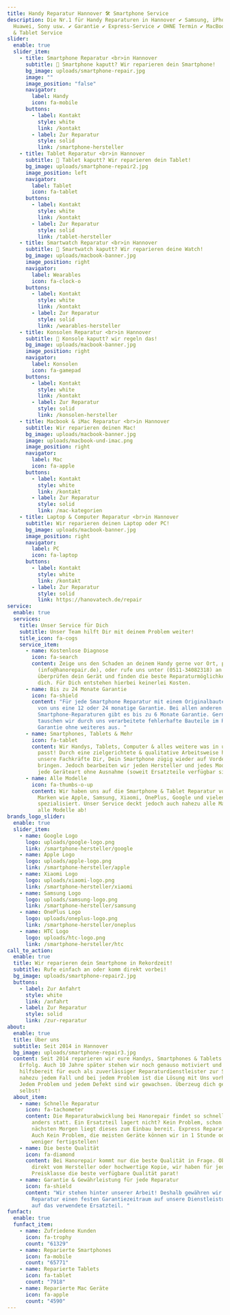 ```yaml
---
title: Handy Reparatur Hannover 🛠️ Smartphone Service
description: Die Nr.1 für Handy Reparaturen in Hannover ✔ Samsung, iPhone,
  Huawei, Sony usw. ✔ Garantie ✔ Express-Service ✔ OHNE Termin ✔ MacBook & iMac
  & Tablet Service
slider:
  enable: true
  slider_item:
    - title: Smartphone Reparatur <br>in Hannover
      subtitle: 🚨 Smartphone kaputt? Wir reparieren dein Smartphone!
      bg_image: uploads/smartphone-repair.jpg
      image: ""
      image_position: "false"
      navigator:
        label: Handy
        icon: fa-mobile
      buttons:
        - label: Kontakt
          style: white
          link: /kontakt
        - label: Zur Reparatur
          style: solid
          link: /smartphone-hersteller
    - title: Tablet Reparatur <br>in Hannover
      subtitle: 🚨 Tablet kaputt? Wir reparieren dein Tablet!
      bg_image: uploads/smartphone-repair2.jpg
      image_position: left
      navigator:
        label: Tablet
        icon: fa-tablet
      buttons:
        - label: Kontakt
          style: white
          link: /kontakt
        - label: Zur Reparatur
          style: solid
          link: /tablet-hersteller
    - title: Smartwatch Reparatur <br>in Hannover
      subtitle: 🚨 Smartwatch kaputt? Wir reparieren deine Watch!
      bg_image: uploads/macbook-banner.jpg
      image_position: right
      navigator:
        label: Wearables
        icon: fa-clock-o
      buttons:
        - label: Kontakt
          style: white
          link: /kontakt
        - label: Zur Reparatur
          style: solid
          link: /wearables-hersteller
    - title: Konsolen Reparatur <br>in Hannover
      subtitle: 🚨 Konsole kaputt? wir regeln das!
      bg_image: uploads/macbook-banner.jpg
      image_position: right
      navigator:
        label: Konsolen
        icon: fa-gamepad
      buttons:
        - label: Kontakt
          style: white
          link: /kontakt
        - label: Zur Reparatur
          style: solid
          link: /konsolen-hersteller
    - title: Macbook & iMac Reparatur <br>in Hannover
      subtitle: Wir reparieren deinen Mac!
      bg_image: uploads/macbook-banner.jpg
      image: uploads/macbook-und-imac.png
      image_position: right
      navigator:
        label: Mac
        icon: fa-apple
      buttons:
        - label: Kontakt
          style: white
          link: /kontakt
        - label: Zur Reparatur
          style: solid
          link: /mac-kategorien
    - title: Laptop & Computer Reparatur <br>in Hannover
      subtitle: Wir reparieren deinen Laptop oder PC!
      bg_image: uploads/macbook-banner.jpg
      image_position: right
      navigator:
        label: PC
        icon: fa-laptop
      buttons:
        - label: Kontakt
          style: white
          link: /kontakt
        - label: Zur Reparatur
          style: solid
          link: https://hanovatech.de/repair
service:
  enable: true
  services:
    title: Unser Service für Dich
    subtitle: Unser Team hilft Dir mit deinem Problem weiter!
    title_icon: fa-cogs
    service_item:
      - name: Kostenlose Diagnose
        icon: fa-search
        content: Zeige uns den Schaden an deinem Handy gerne vor Ort, per E-Mail
          (info@hanorepair.de), oder rufe uns unter (0511-34082318) an , wir
          überprüfen dein Gerät und finden die beste Reparaturmöglichkeit für
          dich. Für Dich entstehen hierbei keinerlei Kosten.
      - name: Bis zu 24 Monate Garantie
        icon: fa-shield
        content: "Für jede Smartphone Reparatur mit einem Originalbauteil, erhältst du
          von uns eine 12 oder 24 monatige Garantie. Bei allen anderen
          Smartphone-Reparaturen gibt es bis zu 6 Monate Garantie. Gerne
          tauschen wir durch uns verarbeitete fehlerhafte Bauteile im Rahmen der
          Garantie ohne weiteres aus. "
      - name: Smartphones, Tablets & Mehr
        icon: fa-tablet
        content: Wir Handys, Tablets, Computer & alles weitere was in unsere Werkstatt
          passt! Durch eine zielgerichtete & qualitative Arbeitsweise helfen
          unsere Fachkräfte Dir, Dein Smartphone zügig wieder auf Vordermann zu
          bringen. Jedoch bearbeiten wir jeden Hersteller und jedes Modell und
          jede Geräteart ohne Ausnahme (soweit Ersatzteile verfügbar sind)
      - name: Alle Modelle
        icon: fa-thumbs-o-up
        content: Wir haben uns auf die Smartphone & Tablet Reparatur von renommierten
          Marken wie Apple, Samsung, Xiaomi, OnePlus, Google und vielen weiteren
          spezialisiert. Unser Service deckt jedoch auch nahezu alle Marken und
          alle Modelle ab!
brands_logo_slider:
  enable: true
  slider_item:
    - name: Google Logo
      logo: uploads/google-logo.png
      link: /smartphone-hersteller/google
    - name: Apple Logo
      logo: uploads/apple-logo.png
      link: /smartphone-hersteller/apple
    - name: Xiaomi Logo
      logo: uploads/xiaomi-logo.png
      link: /smartphone-hersteller/xiaomi
    - name: Samsung Logo
      logo: uploads/samsung-logo.png
      link: /smartphone-hersteller/samsung
    - name: OnePlus Logo
      logo: uploads/oneplus-logo.png
      link: /smartphone-hersteller/oneplus
    - name: HTC Logo
      logo: uploads/htc-logo.png
      link: /smartphone-hersteller/htc
call_to_action:
  enable: true
  title: Wir reparieren dein Smartphone in Rekordzeit!
  subtitle: Rufe einfach an oder komm direkt vorbei!
  bg_image: uploads/smartphone-repair2.jpg
  buttons:
    - label: Zur Anfahrt
      style: white
      link: /anfahrt
    - label: Zur Reparatur
      style: solid
      link: /zur-reparatur
about:
  enable: true
  title: Über uns
  subtitle: Seit 2014 in Hannover
  bg_image: uploads/smartphone-repair3.jpg
  content: Seit 2014 reparieren wir eure Handys, Smartphones & Tablets mit großem
    Erfolg. Auch 10 Jahre später stehen wir noch genauso motiviert und
    hilfsbereit für euch als zuverlässiger Reparaturdienstleister zur Seite. In
    nahezu jedem Fall und bei jedem Problem ist die Lösung mit Uns vorhanden.
    Jedem Problem und jedem Defekt sind wir gewachsen. Überzeug dich gerne
    selbst!
  about_item:
    - name: Schnelle Reparatur
      icon: fa-tachometer
      content: Die Reparaturabwicklung bei Hanorepair findet so schnell wie nirgends
        anders statt. Ein Ersatzteil lagert nicht? Kein Problem, schon zum
        nächsten Morgen liegt dieses zum Einbau bereit. Express Reparatur nötig?
        Auch Kein Problem, die meisten Geräte können wir in 1 Stunde oder
        weniger fertigstellen!
    - name: Die beste Qualität
      icon: fa-diamond
      content: Bei Hanorepair kommt nur die beste Qualität in Frage. Ob Originalteil
        direkt vom Hersteller oder hochwertige Kopie, wir haben für jede
        Preisklasse die beste verfügbare Qualität parat!
    - name: Garantie & Gewährleistung für jede Reparatur
      icon: fa-shield
      content: "Wir stehen hinter unserer Arbeit! Deshalb gewähren wir mit jeder
        Reparatur einen festen Garantiezeitraum auf unsere Dienstleistung und
        auf das verwendete Ersatzteil. "
funfact:
  enable: true
  funfact_item:
    - name: Zufriedene Kunden
      icon: fa-trophy
      count: "61329"
    - name: Reparierte Smartphones
      icon: fa-mobile
      count: "65771"
    - name: Reparierte Tablets
      icon: fa-tablet
      count: "7918"
    - name: Reparierte Mac Geräte
      icon: fa-apple
      count: "4590"
---
```

